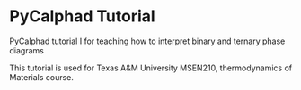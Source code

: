 # PyCalphad Tutorial
PyCalphad tutorial I for teaching how to interpret binary and ternary phase diagrams

This tutorial is used for Texas A&M University MSEN210, thermodynamics of Materials course.
